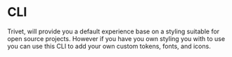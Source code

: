 # CLI

Trivet, will provide you a default experience base on a styling suitable for open source projects.
However if you have you own styling you with to use you can use this CLI to add your own custom tokens, fonts, and icons.
